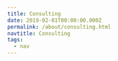 ```yaml
---
title: Consulting
date: 2019-02-01T00:00:00.000Z
permalink: /about/consulting.html
navtitle: Consulting
tags:
  - nav
---
```

